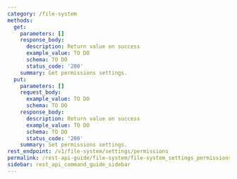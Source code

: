 ```yaml
---
category: /file-system
methods:
  get:
    parameters: []
    response_body:
      description: Return value on success
      example_value: TO DO
      schema: TO DO
      status_code: '200'
    summary: Get permissions settings.
  put:
    parameters: []
    request_body:
      example_value: TO DO
      schema: TO DO
    response_body:
      description: Return value on success
      example_value: TO DO
      schema: TO DO
      status_code: '200'
    summary: Set permissions settings.
rest_endpoint: /v1/file-system/settings/permissions
permalink: /rest-api-guide/file-system/file-system_settings_permissions.html
sidebar: rest_api_command_guide_sidebar
---
```

